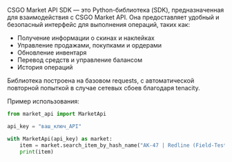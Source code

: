 CSGO Market API SDK — это Python-библиотека (SDK), предназначенная для взаимодействия с CSGO Market API. Она предоставляет удобный и безопасный интерфейс для выполнения операций, таких как:

- Получение информации о скинах и наклейках
- Управление продажами, покупками и ордерами
- Обновление инвентаря
- Перевод средств и управление балансом
- История операций

Библиотека построена на базовом requests, с автоматической повторной попыткой в случае сетевых сбоев благодаря tenacity.

Пример использования:
```python
from market_api import MarketApi

api_key = "ваш_ключ_API"

with MarketApi(api_key) as market:
    item = market.search_item_by_hash_name("AK-47 | Redline (Field-Tested)")
    print(item)
```
